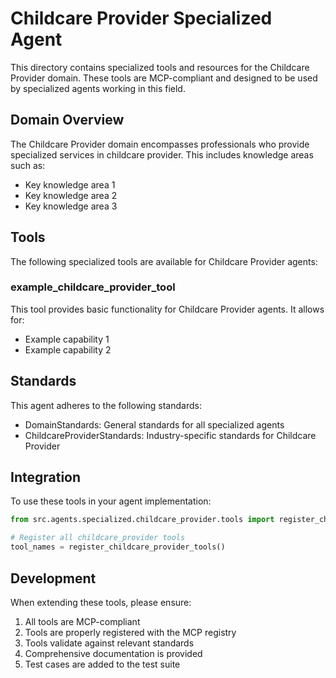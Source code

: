 # Childcare Provider Specialized Agent

This directory contains specialized tools and resources for the Childcare Provider domain. These tools are MCP-compliant and designed to be used by specialized agents working in this field.

## Domain Overview

The Childcare Provider domain encompasses professionals who provide specialized services in childcare provider. This includes knowledge areas such as:

- Key knowledge area 1
- Key knowledge area 2
- Key knowledge area 3

## Tools

The following specialized tools are available for Childcare Provider agents:

### example_childcare_provider_tool

This tool provides basic functionality for Childcare Provider agents. It allows for:

- Example capability 1
- Example capability 2

## Standards

This agent adheres to the following standards:

- DomainStandards: General standards for all specialized agents
- ChildcareProviderStandards: Industry-specific standards for Childcare Provider

## Integration

To use these tools in your agent implementation:

```python
from src.agents.specialized.childcare_provider.tools import register_childcare_provider_tools

# Register all childcare_provider tools
tool_names = register_childcare_provider_tools()
```

## Development

When extending these tools, please ensure:

1. All tools are MCP-compliant
2. Tools are properly registered with the MCP registry
3. Tools validate against relevant standards
4. Comprehensive documentation is provided
5. Test cases are added to the test suite

